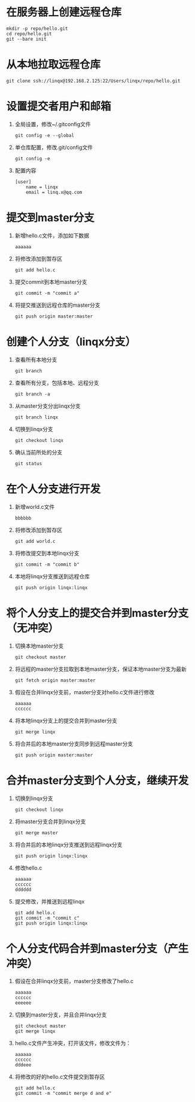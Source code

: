 # 在服务器上创建远程仓库
```
mkdir -p repo/hello.git
cd repo/hello.git
git --bare init
```

# 从本地拉取远程仓库
```
git clone ssh://linqx@192.168.2.125:22/Users/linqx/repo/hello.git
```

# 设置提交者用户和邮箱
1. 全局设置，修改~/.gitconfig文件
	```
	git config -e --global
	```
1.  单仓库配置，修改.git/config文件
	```
	git config -e
	```
1. 配置内容
	```
	[user]
		name = linqx
		email = linq.x@qq.com
	```

# 提交到master分支
1. 新增hello.c文件，添加如下数据
	```
	aaaaaa
	```
1. 将修改添加到暂存区 
	```
	git add hello.c
	```
1. 提交commit到本地master分支
	```
	git commit -m "commit a"
	```
1. 将提交推送到远程仓库的master分支
	```
	git push origin master:master
	```

# 创建个人分支（linqx分支）
1. 查看所有本地分支
	```
	git branch
	```
1. 查看所有分支，包括本地、远程分支
	```
	git branch -a
	```
1. 从master分支分出linqx分支
	```
	git branch linqx
	```
1. 切换到linqx分支
	```
	git checkout linqx
	```
1. 确认当前所处的分支
	```
	git status
	```

# 在个人分支进行开发
1. 新增world.c文件
	```
	bbbbbb
	```
1. 将修改添加到暂存区
	```
	git add world.c
	```
1. 将修改提交到本地linqx分支
	```
	git commit -m "commit b"
	```
1. 本地将linqx分支推送到远程仓库
	```
	git push origin linqx:linqx
	```

# 将个人分支上的提交合并到master分支（无冲突）
1. 切换本地master分支
	```
	git checkout master
	```
1. 将远程的master分支拉取到本地master分支，保证本地master分支为最新
	```
	git fetch origin master:master
	```
1. 假设在合并linqx分支前，master分支对hello.c文件进行修改
	```
	aaaaaa
	cccccc
	```
1. 将本地linqx分支上的提交合并到master分支
	```
	git merge linqx
	```
1. 将合并后的本地master分支同步到远程master分支
	```
	git push origin master:master
	```

# 合并master分支到个人分支，继续开发
1. 切换到linqx分支
	```
	git checkout linqx
	```
1. 将master分支合并到linqx分支
	```
	git merge master
	```
1. 将合并后的本地linqx分支推送到远程linqx分支
	```
	git push origin linqx:linqx
	```
1. 修改hello.c
	```
	aaaaaa
	cccccc
	dddddd
	```
1. 提交修改，并推送到远程linqx
	```
	git add hello.c
	git commit -m "commit c"
	git push origin linqx:linqx
	```
# 个人分支代码合并到master分支（产生冲突）
1. 假设在合并linqx分支前，master分支修改了hello.c
	```
	aaaaaa
	cccccc
	eeeeee
	```
1. 切换到master分支，并且合并linqx分支
	```
	git checkout master
	git merge linqx
	```
1. hello.c文件产生冲突，打开该文件，修改文件为：
	```
	aaaaaa
	cccccc
	dddeee
	```
1. 将修改的好的hello.c文件提交到暂存区
	```
	git add hello.c
	git commit -m "commit merge d and e"
	```

